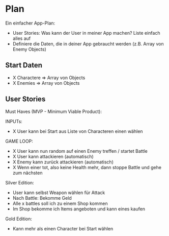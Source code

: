 # Plan

Ein einfacher App-Plan:
- User Stories: Was kann der User in meiner App machen? Liste einfach alles auf
- Definiere die Daten, die in deiner App gebraucht werden (z.B. Array von Enemy Objects)


## Start Daten

- X Charactere => Array von Objects
- X Enemies => Array von Objects


## User Stories

Must Haves (MVP - Minimum Viable Product):

INPUTs:
- X User kann bei Start aus Liste von Characteren einen wählen

GAME LOOP:
- X User kann nun random auf einen Enemy treffen / startet Battle
- X User kann attackieren (automatisch)
- X Enemy kann zurück attackieren (automatisch)
- X Wenn einer tot, also keine Health mehr, dann stoppe Battle und gehe zum nächsten

Silver Edition:
- User kann selbst Weapon wählen für Attack
- Nach Battle: Bekomme Geld
- Alle x battles soll ich zu einem Shop kommen
- Im Shop bekomme ich Items angeboten und kann eines kaufen

Gold Edition:
- Kann mehr als einen Character bei Start wählen

